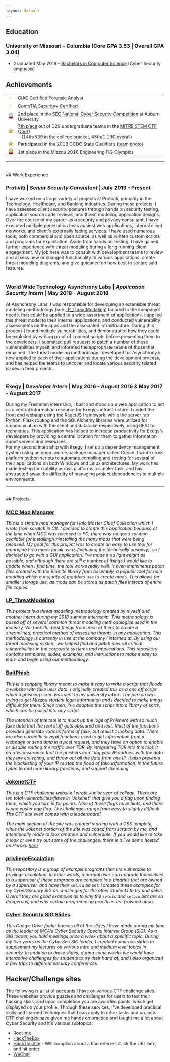 ```yaml
---
layout: default
---
```


## Education
### University of Missouri – Columbia  (Core GPA 3.53 | Overall GPA 3.04)  
- Graduated May 2019 - [Bachelors in Computer Science](./assets/degree.jpg) (Cyber Security emphasis)  

## Achievements

|   |   |
|:-----:|-----|
| ![Cert](./assets/images/certificate20px.png)  | [GIAC Certified Forensic Analyst](./assets/GIAC_Cert.jpg)  |
| ![Cert](./assets/images/certificate20px.png)  | [CompTIA Security+ Certified](./assets/Security_Plus_Cert.pdf)  |
| ![silver](./assets/images/silverMedal20px.png)  | 2nd place in the [SEC National Cyber Security Competition](https://engineering.missouri.edu/2018/04/mizzou-showcases-cyber-security-strength-at-sec-academic-conference/) at Auburn University  |
| ![star](./assets/images/gold_star20px.png)  |  [7th place](https://web.archive.org/web/20190223210500/https://mitrestemctf.org/teams/1592/summary) out of 129 undergraduate teams in the [MITRE STEM CTF](https://web.archive.org/web/20190319062530/https://mitrestemctf.org/game/teams#division-5-tab) ([Cert](./assets/MITRE_Competition_Certificate.pdf))<br>&nbsp;&nbsp;&nbsp;(14th/539 in the college bracket, 45th/1,190 overall)  |
| ![star](./assets/images/gold_star20px.png) | Participated in the 2019 CCDC State Qualifiers ([team photo](./assets/images/CCDC2019team.png)) |
| ![gold](./assets/images/goldMedal20px.png)  | 1st place in the Mizzou 2016 Engineering FIG Olympics  |

____
<br>
## Work Experience

### Protiviti | _Senior Security Consultant_ | July 2019 - Present
I have worked on a large variety of projects at Protiviti, primarily in the Technology, Healthcare, and Banking industries. During these projects, I have assessed client security postures through hands on security testing, application source code reviews, and threat modeling application designs. Over the course of my career as a security and privacy consultant, I have executed multiple penetration tests against web applications, internal client networks, and client's externally facing services. I have used numerous tools, both commercial and open source, as well as written custom scripts and programs for exploitation. Aside from hands on testing, I have gained further experience with threat modeling during a long running client engagement. My job here was to consult with development teams to review and assess new or changed functionality to various applications, create threat modeling diagrams, and give guidance on how best to secure said features.  
<br>
### World Wide Technology Asynchrony Labs | _Application Security Intern_ | May 2018 - August 2018
At Asynchrony Labs, I was responsible for developing an extensible threat modeling methodology (see [LP_ThreatModeling](https://executionbyfork.github.io/#lp_threatmodeling)) tailored to the company’s needs, that could be applied to a wide assortment of applications. I applied this threat model to their internal applications, and conducted vulnerability assessments on the apps and the associated infrastructure. During this process I found multiple vulnerabilities, and demonstrated how they could be exploited by writing proof of concept scripts before presenting them to the developers. I submitted pull requests to patch a number of these vulnerabilities myself, and informed the appropriate teams of those that remained. The threat modeling methodology I developed for Asynchrony is now applied to each of their applications during the development process, and has helped the teams to uncover and locate various security related issues in their projects.  
<br>
### Exegy | _Developer Intern_ | May 2016 - August 2016 & May 2017 - August 2017
During my Freshman internship, I built and stood up a web application to act as a central information resource for Exegy’s infrastructure. I coded the front end webapp using the ReactJS framework, while the server ran Python. Flask routing and the SQLAlchemy libraries were utilized for communication with the client and database respectively, using RESTful techniques. This application has helped to increase productivity for Exegy’s developers by providing a central location for them to gather information about servers and resources.  
For my second internship with Exegy, I set up a dependency management system using an open source package manager called Conan. I wrote cross platform python scripts to automate compiling and testing for several of their applications on both Windows and Linux architectures. My work has made testing for stability across platforms a simpler task, and has abstracted away the difficulty of managing project dependencies in multiple environments.  

____
<br>
## Projects

### [MCC Mod Manager](https://github.com/executionByFork/MCC_Mod_Manager)
_This is a simple mod manager for Halo Master Chief Collection which I wrote from scratch in C#. I decided to create this application because at the time when MCC was released to PC, there was no good solution available for installing/uninstalling the many mods that were being released. My goal for this project was to create an easy to use tool for managing halo mods for all users (including the technically unsavvy), so I decided to go with a GUI application. I've made it as lightweight as possible, and although there are still a number of things I would like to update when I find time, the tool works really well. It even implements patch files created with the Blamite library from Assembly, a popular tool for halo modding which a majority of modders use to create mods. This allows for smaller storage use, as mods can be stored as patch files instead of entire file copies._

### [LP_ThreatModeling](https://github.com/tleachman1234/LP_ThreatModeling)
_This project is a threat modeling methodology created by myself and another intern during my 2018 summer internship. This methodology is based off of several common threat modeling methodologies used in the industry. We took the best things from each of them to create a streamlined, practical method of assessing threats in any application. This methodology is currently in use at the company I interned at. By using our threat modeling system, we helped find and patch several critical vulnerabilities in the corporate systems and applications. This repository contains templates, slides, examples, and instructions to make it easy to learn and begin using our methodology._

### [BaitPhish](https://github.com/tleachman1234/BaitPhish)
_This is a scripting library meant to make it easy to write a script that floods a website with fake user data. I originally created this as a one off script when a phishing scam was sent to my university inbox. The person was trying to get Mizzou student login information and I decided to make things difficult for them. Since then, I've adapted the script into a library of sorts, which can be pulled into any script._

_The intention of this tool is to muck up the logs of Phishers with so much fake data that the real stuff gets obscured and lost. Most of the functions provided generate various forms of fake, but realistic looking data. There are also currently several functions used to get information from a webpage or send data in a post request, and they have an option to enable or disable routing the traffic over TOR. By integrating TOR into this tool, it creates assurance that the phishers can't log your IP address with the data they are collecting, and throw out all the data from one IP. It also prevents the blacklisting of your IP to stop the flood of fake information. In the future I plan to add more library functions, and support threading._

### [JokenetCTF](https://github.com/tleachman1234/JokenetCTF)
_This is a CTF challenge website I wrote Junior year of college. There are ten total vulnerabilites/flaws in "Jokenet" that give you a flag upon finding them, which you turn in for points. Nine of these flags have hints, and there is one easter egg flag. The challenges range from easy to slightly difficult. The CTF site even comes with a leaderboard!_

_The main section of the site was created starting with a CSS template, while the Jokenet portion of the site was coded from scratch by me, and intentionally made to look amateur and vulnerable. If you would like to take a look or even try out some of the challenges, there is a live demo hosted on Heroku [here](https://jokenet.herokuapp.com)_

### [privilegeEscalation](https://github.com/tleachman1234/privilegeEscalation)
_This repository is a group of example programs that are vulnerable to privilege escalation. In other words, a normal user can upgrade themselves to a superuser if these programs are compiled into binaries that are owned by a superuser, and have their `setuid` bit set. I created these examples for my CyberSecurity SIG as challenges for the other students to try and solve. Overall they are good examples as to why the `setuid` and `setgid` bits are so dangerous, and why certain programming practices are frowned upon._

### [Cyber Security SIG Slides](https://drive.google.com/open?id=0BwzZDYyka2urMTJMTnBnd0JHS2s)
_This Google Drive folder houses all of the slides I have made during my time as the leader of [MCA](http://mca.missouri.edu/)'s Cyber Security Special Interest Group (SIG). As a SIG leader, you hold meetings once a week about a specific topic. During my two years as the CyberSec SIG leader, I created numerous slides to supplement my lectures on various intro and medium level topics in security. In addition to these slides, during some weeks we would have interactive challenges for students to try their hand at, and I also organized a few trips to different security conferences._


## Hacker/Challenge sites
The following is a list of accounts I have on various CTF challenge sites. These websites provide puzzles and challenges for users to test their hacking skills, and upon completion you are awarded points, which get displayed on your profile. Through these services, I've developed practical skills and learned techniques that I can apply to other tasks and projects. CTF challenges have given me hands on practice and taught me a lot about Cyber Security and it's various subtopics.
- [Root-me](https://www.root-me.org/executionbyfork?inc=statistiques&lang=en)
- [HackTheBox](https://www.hackthebox.eu/profile/47787)
- [HackThisSite](https://www.hackthissite.org/user/view/executionByFork/) - Will complain about a bad referrer. Click the URL box, and hit enter.
- [WeChall](https://www.wechall.net/profile/executionByFork)
